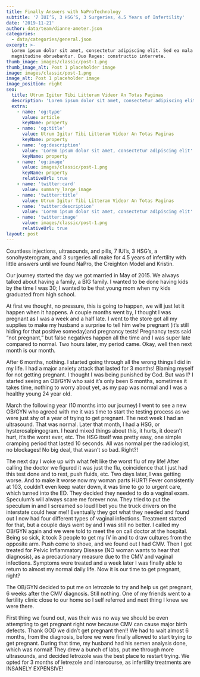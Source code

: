 ```yaml
---
title: Finally Answers with NaProTechnology
subtitle: '7 IUI’S, 3 HSG’S, 3 Surgeries, 4.5 Years of Infertility'
date: '2019-11-21'
author: data/team/dianne-ameter.json
categories:
  - data/categories/general.json
excerpt: >-
  Lorem ipsum dolor sit amet, consectetur adipiscing elit. Sed ea mala virtuti
  magnitudine obruebantur. Duo Reges: constructio interrete.
thumb_image: images/classic/post-1.png
thumb_image_alt: Post 1 placeholder image
image: images/classic/post-1.png
image_alt: Post 1 placeholder image
image_position: right
seo:
  title: Utrum Igitur Tibi Litteram Videor An Totas Paginas
  description: 'Lorem ipsum dolor sit amet, consectetur adipiscing elit'
  extra:
    - name: 'og:type'
      value: article
      keyName: property
    - name: 'og:title'
      value: Utrum Igitur Tibi Litteram Videor An Totas Paginas
      keyName: property
    - name: 'og:description'
      value: 'Lorem ipsum dolor sit amet, consectetur adipiscing elit'
      keyName: property
    - name: 'og:image'
      value: images/classic/post-1.png
      keyName: property
      relativeUrl: true
    - name: 'twitter:card'
      value: summary_large_image
    - name: 'twitter:title'
      value: Utrum Igitur Tibi Litteram Videor An Totas Paginas
    - name: 'twitter:description'
      value: 'Lorem ipsum dolor sit amet, consectetur adipiscing elit'
    - name: 'twitter:image'
      value: images/classic/post-1.png
      relativeUrl: true
layout: post
---
```

Countless injections, ultrasounds, and pills, 7 IUI’s, 3 HSG’s, a sonohysterogram, and 3 surgeries all make for 4.5 years of infertility with little answers until we found NaPro, the Creighton Model and Kristin.

Our journey started the day we got married in May of 2015. We always talked about having a family, a BIG family. I wanted to be done having kids by the time I was 30; I wanted to be that young mom when my kids graduated from high school.

At first we thought, no pressure, this is going to happen, we will just let it happen when it happens.  A couple months went by, I thought I was pregnant as I was a week and a half late. I went to the store got all my supplies to make my husband a surprise to tell him we’re pregnant (it’s still hiding for that positive someday)and pregnancy tests! Pregnancy tests said “not pregnant,” but false negatives happen all the time and I was super late compared to normal. Two hours later, my period came. Okay, well then next month is our month.

After 6 months, nothing. I started going through all the wrong things I did in my life. I had a major anxiety attack that lasted for 3 months! Blaming myself for not getting pregnant. I thought I was being punished by God. But was I? I started seeing an OB/GYN who said it’s only been 6 months, sometimes it takes time, nothing to worry about yet, as my pap was normal and I was a healthy young 24 year old.

March the following year (10 months into our journey) I went to see a new OB/GYN who agreed with me it was time to start the testing process as we were just shy of a year of trying to get pregnant. The next week I had an ultrasound. That was normal. Later that month, I had a HSG, or hysterosalpingogram. I heard mixed things about this, it hurts, it doesn’t hurt, it’s the worst ever, etc. The HSG itself was pretty easy, one simple cramping period that lasted 10 seconds. All was normal per the radiologist, no blockages! No big deal, that wasn’t so bad. Right?!

The next day I woke up with what felt like the worst flu of my life! After calling the doctor we figured it was just the flu, coincidence that I just had this test done and to rest, push fluids, etc. Two days later, I was getting worse. And to make it worse now my woman parts HURT! Fever consistently at 103, couldn’t even keep water down, it was time to go to urgent care, which turned into the ED. They decided they needed to do a vaginal exam. Speculum’s will always scare me forever now. They tried to put the speculum in and I screamed so loud I bet you the truck drivers on the interstate could hear me!! Eventually they got what they needed and found out I now had four different types of vaginal infections. Treatment started for that, but a couple days went by and I was still no better. I called my OB/GYN again and we were told to meet the on call doctor at the hospital. Being so sick, it took 3 people to get my IV in and to draw cultures from the opposite arm. Push come to shove, and we found out I had CMV. Then I got treated for Pelvic Inflammatory Disease (NO woman wants to hear that diagnosis), as a precautionary measure due to the CMV and vaginal infections. Symptoms were treated and a week later I was finally able to return to almost my normal daily life. Now it is our time to get pregnant, right?

The OB/GYN decided to put me on letrozole to try and help us get pregnant, 6 weeks after the CMV diagnosis. Still nothing. One of my friends went to a fertility clinic close to our home so I self referred and next thing I knew we were there.

First thing we found out, was their was no way we should be even attempting to get pregnant right now because CMV can cause major birth defects. Thank GOD we didn’t get pregnant then!! We had to wait almost 6 months, from the diagnosis, before we were finally allowed to start trying to get pregnant. During that time, my husband had his semen analysis done, which was normal! They drew a bunch of labs, put me through more ultrasounds, and decided letrozole was the best place to restart trying. We opted for 3 months of letrezole and intercourse, as infertility treatments are INSANELY EXPENSIVE!
